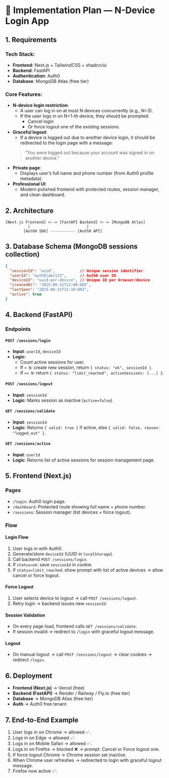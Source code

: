 # 📌 Implementation Plan — N-Device Login App

## 1. Requirements

### Tech Stack:
- **Frontend**: Next.js + TailwindCSS + shadcn/ui
- **Backend**: FastAPI
- **Authentication**: Auth0
- **Database**: MongoDB Atlas (free tier)

### Core Features:
- **N-device login restriction**:
    - A user can log in on at most N devices concurrently (e.g., N=3).
    - If the user logs in on N+1-th device, they should be prompted:
        - Cancel login
        - Or force logout one of the existing sessions.
- **Graceful logout**:
    - If a device is logged out due to another device login, it should be redirected to the login page with a message:
    > “You were logged out because your account was signed in on another device.”
- **Private page**:
    - Displays user’s full name and phone number (from Auth0 profile metadata).
- **Professional UI**:
    - Modern polished frontend with protected routes, session manager, and clean dashboard.

## 2. Architecture
```
[Next.js Frontend] <--> [FastAPI Backend] <--> [MongoDB Atlas]
          |                         |
        [Auth0 SDK] ----------- [Auth0 API]
```

## 3. Database Schema (MongoDB sessions collection)
```json
{
  "sessionId": "uuid",           // Unique session identifier
  "userId": "auth0|abc123",      // Auth0 user ID
  "deviceId": "uuid-per-device", // Unique ID per browser/device
  "createdAt": "2025-08-31T12:00:00Z",
  "lastSeen": "2025-08-31T12:10:00Z",
  "active": true
}
```

## 4. Backend (FastAPI)
### Endpoints
#### `POST /sessions/login`
- **Input**: `userId`, `deviceId`
- **Logic**:
    - Count active sessions for user.
    - If `< N`: create new session, return `{ status: "ok", sessionId }`.
    - If `>= N`: return `{ status: "limit_reached", activeSessions: [...] }`.

#### `POST /sessions/logout`
- **Input**: `sessionId`
- **Logic**: Marks session as inactive (`active=false`).

#### `GET /sessions/validate`
- **Input**: `sessionId`
- **Logic**: Returns `{ valid: true }` if active, else `{ valid: false, reason: "logged_out" }`.

#### `GET /sessions/active`
- **Input**: `userId`
- **Logic**: Returns list of active sessions for session management page.

## 5. Frontend (Next.js)
### Pages
- `/login`: Auth0 login page.
- `/dashboard`: Protected route showing full name + phone number.
- `/sessions`: Session manager (list devices + force logout).

### Flow
#### Login Flow
1. User logs in with Auth0.
2. Generate/store `deviceId` (UUID in `localStorage`).
3. Call backend `POST /sessions/login`.
4. If `status=ok`: save `sessionId` in cookie.
5. If `status=limit_reached`: show prompt with list of active devices → allow cancel or force logout.

#### Force Logout
1. User selects device to logout → call `POST /sessions/logout`.
2. Retry login → backend issues new `sessionId`.

#### Session Validation
- On every page load, frontend calls `GET /sessions/validate`.
- If session invalid → redirect to `/login` with graceful logout message.

#### Logout
- On manual logout → call `POST /sessions/logout` → clear cookies → redirect `/login`.

## 6. Deployment
- **Frontend (Next.js)** → Vercel (free)
- **Backend (FastAPI)** → Render / Railway / Fly.io (free tier)
- **Database** → MongoDB Atlas (free tier)
- **Auth** → Auth0 free tenant

## 7. End-to-End Example
1. User logs in on Chrome → allowed ✅.
2. Logs in on Edge → allowed ✅.
3. Logs in on Mobile Safari → allowed ✅.
4. Logs in on Firefox → blocked ❌ → prompt: Cancel or Force logout one.
5. If force logout Chrome → Chrome session set inactive.
6. When Chrome user refreshes → redirected to login with graceful logout message.
7. Firefox now active ✅.